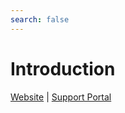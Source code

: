```yaml
---
search: false
---
```


# Introduction

[Website](https://flumeapp.com/) \| [Support Portal](https://flumeapp.com/support/)

